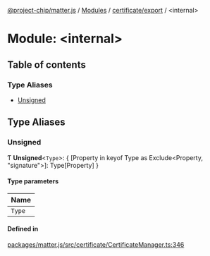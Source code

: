 [@project-chip/matter.js](../README.md) / [Modules](../modules.md) / [certificate/export](certificate_export.md) / \<internal\>

# Module: \<internal\>

## Table of contents

### Type Aliases

- [Unsigned](certificate_export._internal_.md#unsigned)

## Type Aliases

### Unsigned

Ƭ **Unsigned**\<`Type`\>: \{ [Property in keyof Type as Exclude\<Property, "signature"\>]: Type[Property] }

#### Type parameters

| Name |
| :------ |
| `Type` |

#### Defined in

[packages/matter.js/src/certificate/CertificateManager.ts:346](https://github.com/project-chip/matter.js/blob/c15b1068/packages/matter.js/src/certificate/CertificateManager.ts#L346)
